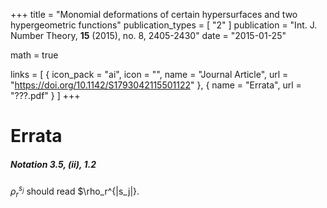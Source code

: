 +++
title = "Monomial deformations of certain hypersurfaces and two hypergeometric functions"
publication_types = [ "2" ]
publication = "Int. J. Number Theory, **15** (2015), no. 8, 2405-2430"
date = "2015-01-25"

math = true

links = [ { icon_pack = "ai", icon = "", name = "Journal Article", url = "https://doi.org/10.1142/S1793042115501122" }, { name = "Errata", url = "???.pdf" } ]
+++

# Errata

##### Notation 3.5, (ii), 1.2
$\rho_r^{s_j}$ should read $\rho_r^{|s_j|}.
